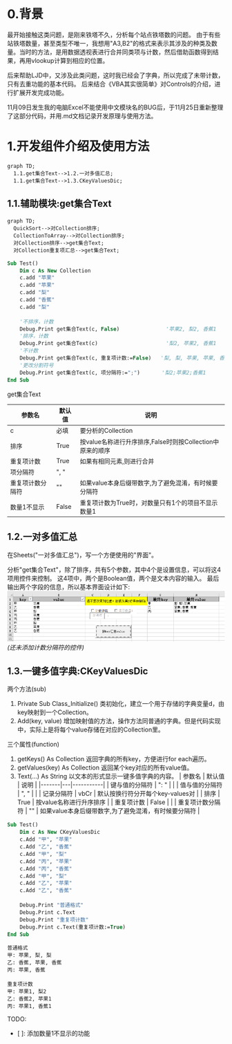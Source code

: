0.背景
====
最开始接触这类问题，是刚来铁塔不久，分析每个站点铁塔数的问题。
由于有些站铁塔数量，甚至类型不唯一，我想用"A3,B2"的格式来表示其涉及的种类及数量。当时的方法，是用数据透视表进行合并同类项与计数，然后借助函数得到结果，再用vlookup计算到相应的位置。

<!--TODO:加入那部分旧代码和效果插图 -->

后来帮助LJD中，又涉及此类问题，这时我已经会了字典，所以完成了未带计数，只有去重功能的基本代码。
后来结合《VBA其实很简单》对Controls的介绍，进行扩展开发完成功能。

11月09日发生我的电脑Excel不能使用中文模块名的BUG后，于11月25日重新整理了这部分代码，并用.md文档记录开发原理与使用方法。

1.开发组件介绍及使用方法
====
```mermaid
graph TD;
  1.1.get集合Text-->1.2.一对多值汇总;
  1.1.get集合Text-->1.3.CKeyValuesDic;
```

1.1.辅助模块:get集合Text
----
```mermaid
graph TD;
  QuickSort-->对Collection排序;
  CollectionToArray-->对Collection排序;
  对Collection排序-->get集合Text;
  对Collection重复项汇总-->get集合Text;
```

```vb
Sub Test()
    Dim c As New Collection
    c.add "苹果"
    c.add "苹果"
    c.add "梨"
    c.add "香蕉"
    c.add "梨"

    '不排序，计数
    Debug.Print get集合Text(c, False)               '苹果2, 梨2, 香蕉1
    '排序，计数
    Debug.Print get集合Text(c)                      '梨2, 苹果2, 香蕉1
    '不计数
    Debug.Print get集合Text(c, 重复项计数:=False)   '梨, 梨, 苹果, 苹果, 香蕉
    '更改分割符号
    Debug.Print get集合Text(c, 项分隔符:=";")       '梨2;苹果2;香蕉1
End Sub
```
get集合Text

| 参数名  | 默认值 | 说明   |
|-------|---|-----------|
| c  | 必填 |   要分析的Collection   |
| 排序 | True  | 按value名称进行升序排序,False时则按Collection中原来的顺序 |
| 重复项计数  | True | 如果有相同元素,则进行合并 |
| 项分隔符  | ", " |  |
| 重复项计数分隔符  | "" | 如果value本身后缀带数字,为了避免混淆，有时候要分隔符 |
| 数量1不显示 | False  | 重复项计数为True时，对数量只有1个的项目不显示数量1 |

1.2.一对多值汇总
----
在Sheets("一对多值汇总")，写一个方便使用的"界面"。

分析"get集合Text"，除了排序，共有5个参数，其中4个是设置信息，可以将这4项用控件来控制。
这4项中，两个是Boolean值，两个是文本内容的输入。
最后输出两个字段的信息，所以基本界面设计如下:
![](./image/QQ截图20151125114747.png)
*(还未添加计数分隔符的控件)*


1.3.一键多值字典:CKeyValuesDic
----
两个方法(sub)
1. Private Sub Class_Initialize()
	类初始化，建立一个用于存储的字典变量d，由key映射到一个Collection。
2. Add(key, value)
	增加映射值的方法，操作方法同普通的字典。但是代码实现中，实际上是将每个value存储在对应的Collection里。

三个属性(function)
1. getKeys() As Collection
	返回字典的所有key，方便进行for each遍历。
2. getValues(key) As Collection
 	返回某个key对应的所有value值。
3. Text(...) As String
	以文本的形式显示一键多值字典的内容。
| 参数名  | 默认值 | 说明   |
|-------|---|-----------|
| 键与值的分隔符  | ": " |      |
| 值与值的分隔符 | ", "  |       |
| 记录分隔符  | vbCr   | 默认按换行符分开每个key-values对 |
| 排序  | True |   按value名称进行升序排序   |
| 重复项计数 | False  |       |
| 重复项计数分隔符  | "" | 如果value本身后缀带数字,为了避免混淆，有时候要分隔符 |



```vb
Sub Test()
    Dim c As New CKeyValuesDic
    c.Add "甲", "苹果"
    c.Add "乙", "香蕉"
    c.Add "甲", "梨"
    c.Add "丙", "苹果"
    c.Add "丙", "香蕉"
    c.Add "甲", "梨"
    c.Add "乙", "苹果"
    c.Add "乙", "香蕉"

    Debug.Print "普通格式"
    Debug.Print c.Text
    Debug.Print "重复项计数"
    Debug.Print c.Text(重复项计数:=True)
End Sub
```
```Output
普通格式
甲: 苹果, 梨, 梨
乙: 香蕉, 苹果, 香蕉
丙: 苹果, 香蕉

重复项计数
甲: 苹果1, 梨2
乙: 香蕉2, 苹果1
丙: 苹果1, 香蕉1
```

TODO:
- [ ]: 添加数量1不显示的功能

